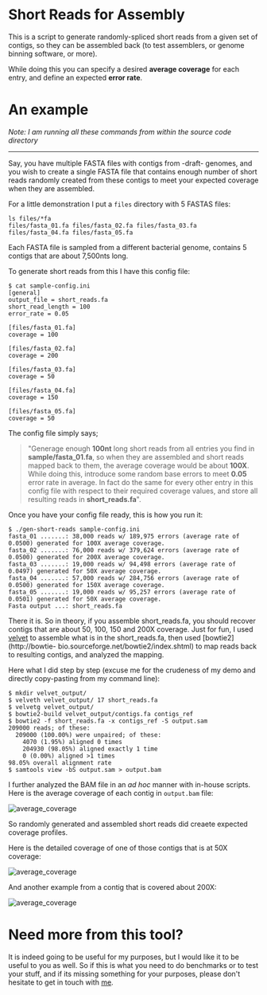 # Short Reads for Assembly

This is a script to generate randomly-spliced short reads from a given set of
contigs, so they can be assembled back (to test assemblers, or genome binning
software, or more).

While doing this you can specify a desired __average coverage__ for each entry,
and define an expected __error rate__.

# An example

_Note: I am running all these commands from within the source code directory_

---

Say, you have multiple FASTA files with contigs from -draft- genomes, and you
wish to create a single FASTA file that contains enough number of short reads
randomly created from these contigs to meet your expected coverage when they are
assembled.

For a little demonstration I put a `files` directory with 5 FASTAS files:


    ls files/*fa
    files/fasta_01.fa files/fasta_02.fa files/fasta_03.fa files/fasta_04.fa files/fasta_05.fa

Each FASTA file is sampled from a different bacterial genome, contains 5 contigs
that are about 7,500nts long.

To generate short reads from this I have this config file:


    $ cat sample-config.ini
    [general]
    output_file = short_reads.fa
    short_read_length = 100
    error_rate = 0.05
    
    [files/fasta_01.fa]
    coverage = 100
    
    [files/fasta_02.fa]
    coverage = 200
    
    [files/fasta_03.fa]
    coverage = 50
    
    [files/fasta_04.fa]
    coverage = 150
    
    [files/fasta_05.fa]
    coverage = 50

The config file simply says;

> "Generage enough __100nt__ long short reads from all entries you find in
__sample/fasta_01.fa__, so when they are assembled and short reads mapped back
to them, the average coverage would be about __100X__. While doing this, introduce some random
base errors to meet __0.05__ error rate in average. In fact do the same for every
other entry in this config file with respect to their required coverage values, and store
all resulting reads in __short_reads.fa__".

Once you have your config file ready, this is how you run it:

    $ ./gen-short-reads sample-config.ini
    fasta_01 .......: 38,000 reads w/ 189,975 errors (average rate of 0.0500) generated for 100X average coverage.
    fasta_02 .......: 76,000 reads w/ 379,624 errors (average rate of 0.0500) generated for 200X average coverage.
    fasta_03 .......: 19,000 reads w/ 94,498 errors (average rate of 0.0497) generated for 50X average coverage.
    fasta_04 .......: 57,000 reads w/ 284,756 errors (average rate of 0.0500) generated for 150X average coverage.
    fasta_05 .......: 19,000 reads w/ 95,257 errors (average rate of 0.0501) generated for 50X average coverage.
    Fasta output ...: short_reads.fa

There it is. So in theory, if you assemble short_reads.fa, you should recover
contigs that are about 50, 100, 150 and 200X coverage. Just for fun, I used
[velvet](https://www.ebi.ac.uk/~zerbino/velvet/) to assemble what is in the
short_reads.fa, then used [bowtie2](http://bowtie-
bio.sourceforge.net/bowtie2/index.shtml) to map reads back to resulting contigs,
and analyzed the mapping.

Here what I did step by step (excuse me for the crudeness of my demo and
directly copy-pasting from my command line):

    $ mkdir velvet_output/
    $ velveth velvet_output/ 17 short_reads.fa
    $ velvetg velvet_output/
    $ bowtie2-build velvet_output/contigs.fa contigs_ref
    $ bowtie2 -f short_reads.fa -x contigs_ref -S output.sam
    209000 reads; of these:
      209000 (100.00%) were unpaired; of these:
        4070 (1.95%) aligned 0 times
        204930 (98.05%) aligned exactly 1 time
        0 (0.00%) aligned >1 times
    98.05% overall alignment rate
    $ samtools view -bS output.sam > output.bam

I further analyzed the BAM file in an _ad hoc_ manner with in-house scripts.
Here is the average coverage of each contig in `output.bam` file:

![average_coverage](https://raw.githubusercontent.com/meren/reads-for-assembly/master/files/average_coverage.png)

So randomly generated and assembled short reads did creaete expected coverage
profiles.

Here is the detailed coverage of one of those contigs that is at 50X coverage:

![average_coverage](https://raw.githubusercontent.com/meren/reads-for-assembly/master/files/50X.png)

And another example from a contig that is covered about 200X:

![average_coverage](https://raw.githubusercontent.com/meren/reads-for-assembly/master/files/200X.png)

# Need more from this tool?

It is indeed going to be useful for my purposes, but I would like it to be
useful to you as well. So if this is what you need to do benchmarks or to test
your stuff, and if its missing something for your purposes, please don't
hesitate to get in touch with [me](http://meren.org).
